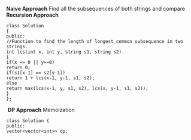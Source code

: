**Naive Approach**
Find all the subsequences of both strings and compare
​
**Recursion Approach**
```
class Solution
{
public:
//Function to find the length of longest common subsequence in two strings.
int lcs(int x, int y, string s1, string s2)
{
if(x == 0 || y==0)
return 0;
if(s1[x-1] == s2[y-1])
return 1 + lcs(x-1, y-1, s1, s2);
else
return max(lcs(x-1, y, s1, s2), lcs(x, y-1, s1, s2));
}
};
```
​
**DP Approach**
Memoization
​
```
class Solution {
public:
vector<vector<int>> dp;